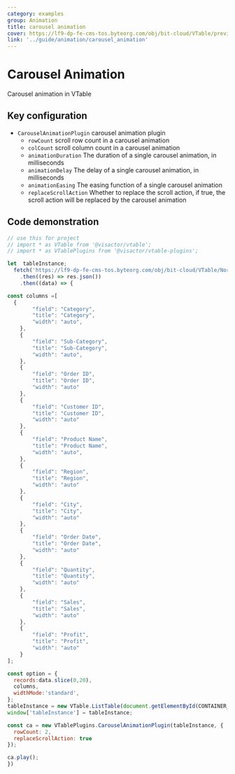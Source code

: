 ```yaml
---
category: examples
group: Animation
title: carousel animation
cover: https://lf9-dp-fe-cms-tos.byteorg.com/obj/bit-cloud/VTable/preview/carousel-animation.gif
link: '../guide/animation/carousel_animation'
---
```


# Carousel Animation

Carousel animation in VTable

## Key configuration

- `CarouselAnimationPlugin`  carousel animation plugin
  - `rowCount` scroll row count in a carousel animation
  - `colCount` scroll column count in a carousel animation
  - `animationDuration` The duration of a single carousel animation, in milliseconds
  - `animationDelay` The delay of a single carousel animation, in milliseconds
  - `animationEasing` The easing function of a single carousel animation
  - `replaceScrollAction` Whether to replace the scroll action, if true, the scroll action will be replaced by the carousel animation

## Code demonstration

```javascript livedemo template=vtable
// use this for project
// import * as VTable from '@visactor/vtable';
// import * as VTablePlugins from '@visactor/vtable-plugins';

let  tableInstance;
  fetch('https://lf9-dp-fe-cms-tos.byteorg.com/obj/bit-cloud/VTable/North_American_Superstore_data100.json')
    .then((res) => res.json())
    .then((data) => {

const columns =[
  {
        "field": "Category",
        "title": "Category",
        "width": "auto",
    },
    {
        "field": "Sub-Category",
        "title": "Sub-Category",
        "width": "auto",
    },
    {
        "field": "Order ID",
        "title": "Order ID",
        "width": "auto"
    },
    {
        "field": "Customer ID",
        "title": "Customer ID",
        "width": "auto"
    },
    {
        "field": "Product Name",
        "title": "Product Name",
        "width": "auto",
    },
    {
        "field": "Region",
        "title": "Region",
        "width": "auto"
    },
    {
        "field": "City",
        "title": "City",
        "width": "auto"
    },
    {
        "field": "Order Date",
        "title": "Order Date",
        "width": "auto"
    },
    {
        "field": "Quantity",
        "title": "Quantity",
        "width": "auto"
    },
    {
        "field": "Sales",
        "title": "Sales",
        "width": "auto"
    },
    {
        "field": "Profit",
        "title": "Profit",
        "width": "auto"
    }
];

const option = {
  records:data.slice(0,20),
  columns,
  widthMode:'standard',
};
tableInstance = new VTable.ListTable(document.getElementById(CONTAINER_ID),option);
window['tableInstance'] = tableInstance;

const ca = new VTablePlugins.CarouselAnimationPlugin(tableInstance, {
  rowCount: 2,
  replaceScrollAction: true
});

ca.play();
})
```

